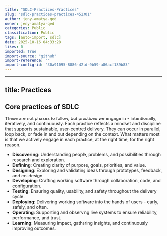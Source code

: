 ```yaml
---
title: "SDLC-Practices-Practices"
slug: "sdlc-practices-practices-452301"
author: jeny-amatya-qed
owner: jeny-amatya-qed
categories: Public
classification: Public
tags: [auto-import, sdlc]
date: 2025-10-16 04:33:28
likes: 0
imported: True 
import-source: "github"
import-reference: ""
import-config-id: "30a91095-8886-421d-9b59-a86acf189b83"
---
```


---
title: Practices
---

## Core practices of SDLC 

These are not phases to follow, but practices we engage in - intentionally, iteratively, and continuously. Each practice reflects a mindset and discipline that supports sustainable, user-centred delivery. They can occur in parallel, loop back, or fade in and out depending on the context. What matters most is that we actively engage in each practice, at the right time, for the right reason. 

* **Discovering**: Understanding people, problems, and possibilities through research and exploration. 
* **Defining**: Creating clarity of purpose, goals, priorities, and value. 
* **Designing**: Exploring and validating ideas through prototypes, feedback, and co-design. 
* **Developing**: Crafting working software through collaboration, code, and configuration. 
* **Testing**: Ensuring quality, usability, and safety throughout the delivery cycle. 
* **Deploying**: Delivering working software into the hands of users - early, safely, and often. 
* **Operating**: Supporting and observing live systems to ensure reliability, performance, and trust. 
* **Learning**: Measuring impact, gathering insights, and continuously improving outcomes. 
